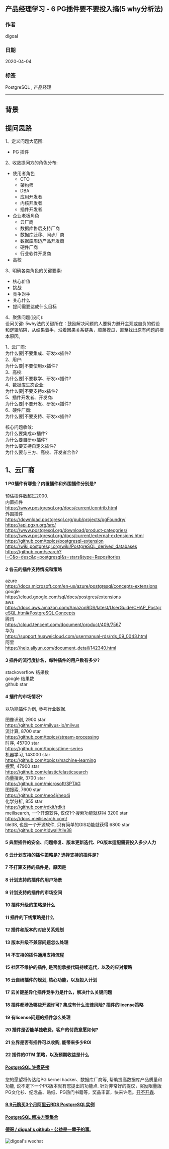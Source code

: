 ## 产品经理学习 - 6 PG插件要不要投入搞(5 why分析法)  
                  
### 作者                  
digoal                  
                  
### 日期                  
2020-04-04                  
                  
### 标签                  
PostgreSQL , 产品经理            
                  
----                  
                  
## 背景       
## 提问思路  
1、定义问题大范围:  
- PG 插件  
  
2、收敛提问方的角色分布:  
- 使用者角色  
    - CTO  
    - 架构师  
    - DBA  
    - 应用开发者  
    - 内核开发者  
    - 插件开发者  
- 企业老板角色  
    - 云厂商  
    - 数据库售后支持厂商  
    - 数据库迁移、同步厂商  
    - 数据库周边产品开发商  
    - 硬件厂商  
    - 行业软件开发商  
- 高校  
  
3、明确各类角色的关键要素:  
- 核心价值  
- 挑战  
- 竞争对手  
- 关心什么  
- 提问需要达成什么目标  
  
4、聚焦问题(设问):  
设问关键: 5why法的关键所在：鼓励解决问题的人要努力避开主观或自负的假设和逻辑陷阱，从结果着手，沿着因果关系链条，顺藤摸瓜，直至找出原有问题的根本原因。  
  
1、云厂商:  
为什么要|不要集成、研发xx插件?  
2、用户:  
为什么要|不要使用xx插件?  
3、高校:  
为什么要|不要教学、研发xx插件?   
4、数据库生态企业:  
为什么要|不要支持xx插件?  
5、插件开发者、开发商:  
为什么要|不要开发、研发xx插件?  
6、硬件厂商:  
为什么要|不要支持、研发xx插件?  
  
核心问题收敛:  
为什么要集成xx插件?  
为什么要自研xx插件?  
为什么要支持自定义插件?  
为什么要与三方、高校、开发者合作?  
  
## 1、云厂商  
#### 1 PG插件有哪些？内置插件和外围插件分别是?  
预估插件数超过2000.  
内置插件  
https://www.postgresql.org/docs/current/contrib.html  
外围插件  
https://download.postgresql.org/pub/projects/pgFoundry/  
https://api.pgxn.org/src/  
https://www.postgresql.org/download/product-categories/  
https://www.postgresql.org/docs/current/external-extensions.html  
https://github.com/topics/postgresql-extension  
https://wiki.postgresql.org/wiki/PostgreSQL_derived_databases  
https://github.com/search?l=C&o=desc&q=postgresql&s=stars&type=Repositories  
  
#### 2 各云的插件支持情况和策略  
azure  
https://docs.microsoft.com/en-us/azure/postgresql/concepts-extensions  
google  
https://cloud.google.com/sql/docs/postgres/extensions  
aws  
https://docs.aws.amazon.com/AmazonRDS/latest/UserGuide/CHAP_PostgreSQL.html#PostgreSQL.Concepts  
腾讯  
https://cloud.tencent.com/document/product/409/7567  
华为  
https://support.huaweicloud.com/usermanual-rds/rds_09_0043.html  
阿里  
https://help.aliyun.com/document_detail/142340.html  
  
#### 3 插件的流行度排名，每种插件的用户数有多少?  
stackoverflow 结果数  
google 结果数  
github star  
  
#### 4 插件的市场情况?   
以功能插件为例, 参考行业数据.  
  
图像识别, 2900 star  
https://github.com/milvus-io/milvus  
流计算, 8700 star  
https://github.com/topics/stream-processing  
时序, 45700 star  
https://github.com/topics/time-series  
机器学习, 143000 star  
https://github.com/topics/machine-learning  
搜索, 47900 star  
https://github.com/elastic/elasticsearch  
向量搜索, 3700 star  
https://github.com/microsoft/SPTAG  
图搜索, 7600 star  
https://github.com/neo4j/neo4j  
化学分析, 855 star  
https://github.com/rdkit/rdkit  
meilisearch, 一个开源软件, 仅仅1个搜索功能就获得 3200 star  
https://docs.meilisearch.com/  
tile38, 也是一个开源软件, 只有简单的GIS功能就获得 6800 star  
https://github.com/tidwall/tile38  
  
#### 5 典型插件的安全、问题修复、版本更新迭代、PG版本适配需要投入多少人力  
  
#### 6 云计划支持的插件策略是? 选择支持的插件是?  
  
#### 7 不打算支持的插件是，原因是  
  
#### 8 计划支持的插件的用户场景  
  
#### 9 计划支持的插件的市场空间  
  
#### 10 插件升级的策略是什么  
  
#### 11 插件的下线策略是什么  
  
#### 12 插件和版本的对应关系规划  
  
#### 13 版本升级不兼容问题怎么处理  
  
#### 14 不支持的插件通用支持流程  
  
#### 15 社区不维护的插件, 是否能承接代码持续迭代，以及的应对策略  
  
#### 16 云自研插件的规划, 核心功能，以及投入计划  
  
#### 17 云关键差异化插件竞争力是什么，解决什么关键问题  
  
#### 18 插件都涉及哪些开源许可? 集成有什么法律风险? 插件的license策略  
  
#### 19 有license问题的插件怎么处理  
  
#### 20 插件是否能单独收费，客户的付费意愿如何?  
  
#### 21 业界是否有插件可以收购, 能带来多少ROI  
  
#### 22 插件的GTM 策略，以及预期收益是什么  
     
  
  
  
  
  
  
  
  
  
  
  
  
  
  
  
  
  
  
  
  
  
  
  
  
  
  
  
  
  
  
  
  
  
  
  
  
  
  
  
  
  
  
  
  
  
  
  
  
  
  
  
  
  
#### [PostgreSQL 许愿链接](https://github.com/digoal/blog/issues/76 "269ac3d1c492e938c0191101c7238216")
您的愿望将传达给PG kernel hacker、数据库厂商等, 帮助提高数据库产品质量和功能, 说不定下一个PG版本就有您提出的功能点. 针对非常好的提议，奖励限量版PG文化衫、纪念品、贴纸、PG热门书籍等，奖品丰富，快来许愿。[开不开森](https://github.com/digoal/blog/issues/76 "269ac3d1c492e938c0191101c7238216").  
  
  
#### [9.9元购买3个月阿里云RDS PostgreSQL实例](https://www.aliyun.com/database/postgresqlactivity "57258f76c37864c6e6d23383d05714ea")
  
  
#### [PostgreSQL 解决方案集合](https://yq.aliyun.com/topic/118 "40cff096e9ed7122c512b35d8561d9c8")
  
  
#### [德哥 / digoal's github - 公益是一辈子的事.](https://github.com/digoal/blog/blob/master/README.md "22709685feb7cab07d30f30387f0a9ae")
  
  
![digoal's wechat](../pic/digoal_weixin.jpg "f7ad92eeba24523fd47a6e1a0e691b59")
  
